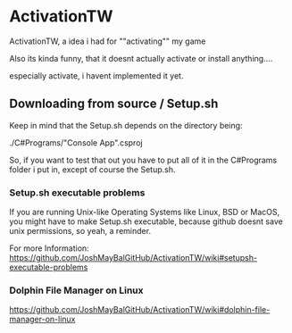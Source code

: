 # ActivationTW
ActivationTW, a idea i had for ""activating"" my game

Also its kinda funny, that it doesnt actually activate or install anything....

especially activate, i havent implemented it yet.


## Downloading from source / Setup.sh
Keep in mind that the Setup.sh depends on the directory being:

 ./C#Programs/"Console App".csproj
 
 So, if you want to test that out you have to put all of it in the C#Programs folder i put in, except of course the Setup.sh.
 
 ### Setup.sh executable problems
 If you are running Unix-like Operating Systems like Linux, BSD or MacOS, you might have to make Setup.sh executable, because github doesnt save unix permissions, so yeah, a reminder.
 
 For more Information: https://github.com/JoshMayBalGitHub/ActivationTW/wiki#setupsh-executable-problems
 
 ### Dolphin File Manager on Linux
 https://github.com/JoshMayBalGitHub/ActivationTW/wiki#dolphin-file-manager-on-linux
